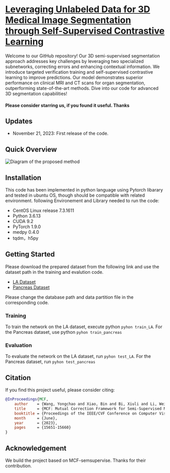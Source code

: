 # [Leveraging Unlabeled Data for 3D Medical Image Segmentation through Self-Supervised Contrastive Learning](xmindflow.com)
Welcome to our GitHub repository! Our 3D semi-supervised segmentation approach addresses key challenges by leveraging two specialized subnetworks, correcting errors and enhancing contextual information. We introduce targeted verification training and self-supervised contrastive learning to improve predictions. Our model demonstrates superior performance on clinical MRI and CT scans for organ segmentation, outperforming state-of-the-art methods. Dive into our code for advanced 3D segmentation capabilities!

#### Please consider starring us, if you found it useful. Thanks

## Updates
- November 21, 2023: First release of the code.

## Quick Overview
![Diagram of the proposed method]()


## Installation
This code has been implemented in python language using Pytorch libarary and tested in ubuntu OS, though should be compatible with related environment. following Environement and Library needed to run the code:
* CentOS Linux release 7.3.1611
* Python 3.6.13
* CUDA 9.2
* PyTorch 1.9.0
* medpy 0.4.0
* tqdm，h5py

## Getting Started
Please download the prepared dataset from the following link and use the dataset path in the training and evalution code.
* [LA Dataset](https://drive.google.com/drive/folders/1_LObmdkxeERWZrAzXDOhOJ0ikNEm0l_l)
* [Pancreas Dataset](https://drive.google.com/drive/folders/1kQX8z34kF62ZF_1-DqFpIosB4zDThvPz)

Please change the database path and data partition file in the corresponding code.

### Training
To train the network on the LA dataset, execute python `pyhon train_LA`. For the Pancreas dataset, use python `pyhon train_pancreas`
### Evaluation
To evaluate the network on the LA dataset, run `pyhon test_LA`. For the Pancreas dataset, run `pyhon test_pancreas`



## Citation
If you find this project useful, please consider citing:

```bibtex
@InProceedings{MCF,
    author    = {Wang, Yongchao and Xiao, Bin and Bi, Xiuli and Li, Weisheng and Gao, Xinbo},
    title     = {MCF: Mutual Correction Framework for Semi-Supervised Medical Image Segmentation},
    booktitle = {Proceedings of the IEEE/CVF Conference on Computer Vision and Pattern Recognition (CVPR)},
    month     = {June},
    year      = {2023},
    pages     = {15651-15660}
}
```
## Acknowledgement

We build the project based on MCF-semsupervise.
Thanks for their contribution.


